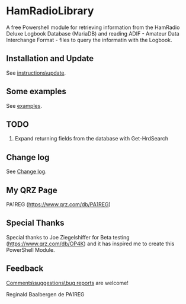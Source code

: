 # HamRadioLibrary

A free Powershell module for retrieving information from the HamRadio Deluxe Logbook Database (MariaDB) and reading ADIF - Amateur Data Interchange Format - files to query the informatin with the Logbook.



## Installation and Update

See [instructions\update](./INSTALL.md).

## Some examples

See [examples](./EXAMPLES.md).

## TODO

1. Expand returning fields from the database with Get-HrdSearch

## Change log
See [Change log](./CHANGELOG.md).

## My QRZ Page
PA1REG (https://www.qrz.com/db/PA1REG)

## Special Thanks

Special thanks to Joe Ziegelshiffer for Beta testing (https://www.qrz.com/db/OP4K) and it has inspired me to create this PowerShell Module.

## Feedback

[Comments\suggestions\bug reports](https://github.com/PA1REG/HamRadioLibraryee/issues/new/choose) are welcome!

Reginald Baalbergen de PA1REG

